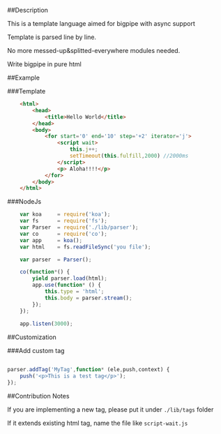 ##Description

This is a template language aimed for bigpipe with async support

Template is parsed line by line.

No more messed-up&splitted-everywhere modules needed.

Write bigpipe in pure html

##Example

###Template

```html
	<html>
		<head>
			<title>Hello World</title>
		</head>
		<body>
			<for start='0' end='10' step='+2' iterator='j'>
				<script wait>
					this.j++;
					setTimeout(this.fulfill,2000) //2000ms
				</script>
				<p> Aloha!!!!</p>
			</for>	
		</body>
	</html>
```

###NodeJs

```js
	var koa 	= require('koa');
	var fs		= require('fs');
	var Parser  = require('./lib/parser');
	var co 		= require('co');
	var app 	= koa();
	var html 	= fs.readFileSync('you file');

	var parser 	= Parser();

	co(function*() {
		yield parser.load(html);
		app.use(function* () {
			this.type = 'html';
			this.body = parser.stream();
		});
	});
	
	app.listen(3000);

```

##Customization

###Add custom tag

```js

parser.addTag('MyTag',function* (ele,push,context) {
	push('<p>This is a test tag</p>');
});

```

##Contribution Notes

If you are implementing a new tag, please put it under `./lib/tags` folder

If it extends existing html tag, name the file like `script-wait.js`

